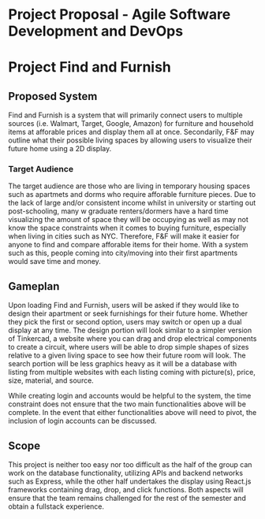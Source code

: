# Project Proposal - Agile Software Development and DevOps

# Project Find and Furnish 

## Proposed System 

Find and Furnish is a system that will primarily connect users to multiple sources (i.e. Walmart, Target, Google, Amazon) for furniture and household items at afforable prices and display them all at once. Secondarily, F&F may outline what their possible living spaces by allowing users to visualize their future home using a 2D display.   

### Target Audience 

The target audience are those who are living in temporary housing spaces such as apartmets and dorms who require afforable furniture pieces. Due to the lack of large and/or consistent income whilst in university or starting out post-schooling, many w graduate renters/dormers have a hard time visualizing the amount of space they will be occupying as well as may not know the space constraints when it comes to buying furniture, especially when living in cities such as NYC. Therefore, F&F will make it easier for anyone to find and compare afforable items for their home. With a system such as this, people coming into city/moving into their first apartments would save time and money. 

## Gameplan 

Upon loading Find and Furnish, users will be asked if they would like to design their apartment or seek furnishings for their future home. Whether they pick the first or second option, users may switch or open up a dual display at any time. The design portion will look similar to a simpler version of Tinkercad, a website where you can drag and drop electrical components to create a circuit, where users will be able to drop simple shapes of sizes relative to a given living space to see how their future room will look. The search portion will be less graphics heavy as it will be a database with listing from multiple websites with each listing coming with picture(s), price, size, material, and source. 

While creating login and accounts would be helpful to the system, the time constraint does not ensure that the two main functionalities above will be complete. In the event that either functionalities above will need to pivot, the inclusion of login accounts can be discussed. 

## Scope

This project is neither too easy nor too difficult as the half of the group can work on the database functionality, utilizing APIs and backend networks such as Express, while the other half undertakes the display using React.js frameworks containing drag, drop, and click functions. Both aspects will ensure that the team remains challenged for the rest of the semester and obtain a fullstack experience. 
